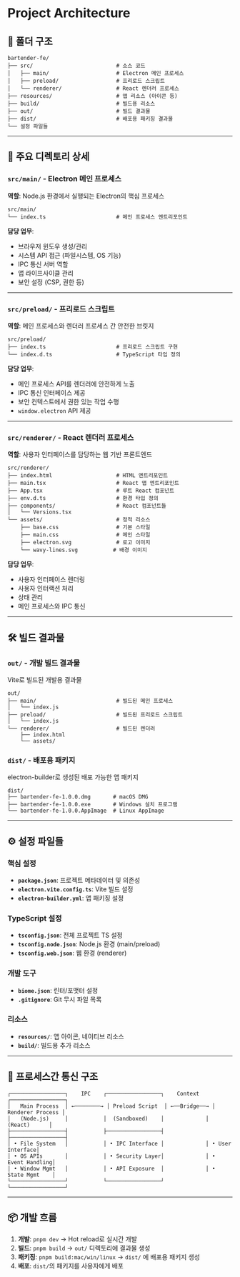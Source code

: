 # Project Architecture

## 📁 폴더 구조

```
bartender-fe/
├── src/                          # 소스 코드
│   ├── main/                     # Electron 메인 프로세스
│   ├── preload/                  # 프리로드 스크립트
│   └── renderer/                 # React 렌더러 프로세스
├── resources/                    # 앱 리소스 (아이콘 등)
├── build/                        # 빌드용 리소스
├── out/                          # 빌드 결과물
├── dist/                         # 배포용 패키징 결과물
└── 설정 파일들
```

---

## 🔧 주요 디렉토리 상세

### `src/main/` - Electron 메인 프로세스
**역할**: Node.js 환경에서 실행되는 Electron의 핵심 프로세스

```
src/main/
└── index.ts                      # 메인 프로세스 엔트리포인트
```

**담당 업무**:
- 브라우저 윈도우 생성/관리
- 시스템 API 접근 (파일시스템, OS 기능)
- IPC 통신 서버 역할
- 앱 라이프사이클 관리
- 보안 설정 (CSP, 권한 등)

---

### `src/preload/` - 프리로드 스크립트
**역할**: 메인 프로세스와 렌더러 프로세스 간 안전한 브릿지

```
src/preload/
├── index.ts                      # 프리로드 스크립트 구현
└── index.d.ts                    # TypeScript 타입 정의
```

**담당 업무**:
- 메인 프로세스 API를 렌더러에 안전하게 노출
- IPC 통신 인터페이스 제공
- 보안 컨텍스트에서 권한 있는 작업 수행
- `window.electron` API 제공

---

### `src/renderer/` - React 렌더러 프로세스
**역할**: 사용자 인터페이스를 담당하는 웹 기반 프론트엔드

```
src/renderer/
├── index.html                    # HTML 엔트리포인트
├── main.tsx                      # React 앱 엔트리포인트
├── App.tsx                       # 루트 React 컴포넌트
├── env.d.ts                      # 환경 타입 정의
├── components/                   # React 컴포넌트들
│   └── Versions.tsx
└── assets/                       # 정적 리소스
    ├── base.css                  # 기본 스타일
    ├── main.css                  # 메인 스타일
    ├── electron.svg              # 로고 이미지
    └── wavy-lines.svg           # 배경 이미지
```

**담당 업무**:
- 사용자 인터페이스 렌더링
- 사용자 인터랙션 처리
- 상태 관리
- 메인 프로세스와 IPC 통신

---

## 🛠️ 빌드 결과물

### `out/` - 개발 빌드 결과물
Vite로 빌드된 개발용 결과물

```
out/
├── main/                         # 빌드된 메인 프로세스
│   └── index.js
├── preload/                      # 빌드된 프리로드 스크립트
│   └── index.js
└── renderer/                     # 빌드된 렌더러
    ├── index.html
    └── assets/
```

### `dist/` - 배포용 패키지
electron-builder로 생성된 배포 가능한 앱 패키지

```
dist/
├── bartender-fe-1.0.0.dmg       # macOS DMG
├── bartender-fe-1.0.0.exe       # Windows 설치 프로그램
└── bartender-fe-1.0.0.AppImage  # Linux AppImage
```

---

## ⚙️ 설정 파일들

### 핵심 설정
- **`package.json`**: 프로젝트 메타데이터 및 의존성
- **`electron.vite.config.ts`**: Vite 빌드 설정
- **`electron-builder.yml`**: 앱 패키징 설정

### TypeScript 설정
- **`tsconfig.json`**: 전체 프로젝트 TS 설정
- **`tsconfig.node.json`**: Node.js 환경 (main/preload)
- **`tsconfig.web.json`**: 웹 환경 (renderer)

### 개발 도구
- **`biome.json`**: 린터/포맷터 설정
- **`.gitignore`**: Git 무시 파일 목록

### 리소스
- **`resources/`**: 앱 아이콘, 네이티브 리소스
- **`build/`**: 빌드용 추가 리소스

---

## 🔄 프로세스간 통신 구조

```
┌─────────────────┐    IPC    ┌─────────────────┐    Context   ┌─────────────────┐
│   Main Process  │ ←────────→ │ Preload Script  │ ←──Bridge──→ │ Renderer Process │
│   (Node.js)     │           │  (Sandboxed)    │             │    (React)      │
├─────────────────┤           ├─────────────────┤             ├─────────────────┤
│ • File System   │           │ • IPC Interface │             │ • User Interface│
│ • OS APIs       │           │ • Security Layer│             │ • Event Handling│
│ • Window Mgmt   │           │ • API Exposure  │             │ • State Mgmt    │
└─────────────────┘           └─────────────────┘             └─────────────────┘
```

---

## 📦 개발 흐름

1. **개발**: `pnpm dev` → Hot reload로 실시간 개발
2. **빌드**: `pnpm build` → `out/` 디렉토리에 결과물 생성
3. **패키징**: `pnpm build:mac/win/linux` → `dist/` 에 배포용 패키지 생성
4. **배포**: `dist/`의 패키지를 사용자에게 배포